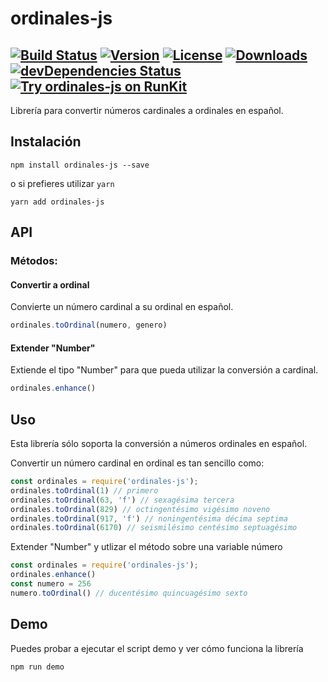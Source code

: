 # ordinales-js
[![Build Status](https://travis-ci.org/AndresSaa/ordinales-js.svg?branch=master)](https://travis-ci.org/AndresSaa/ordinales-js)
[![Version](https://img.shields.io/npm/v/ordinales-js.svg)](https://www.npmjs.com/package/ordinales-js)
[![License](https://img.shields.io/npm/l/ordinales-js.svg)](https://www.npmjs.com/package/ordinales-js)
[![Downloads](https://img.shields.io/npm/dm/ordinales-js.svg)](https://npmcharts.com/compare/ordinales-js?minimal=true)
[![devDependencies Status](https://david-dm.org/AndresSaa/ordinales-js/dev-status.svg)](https://david-dm.org/AndresSaa/ordinales-js?type=dev)
[![Try ordinales-js on RunKit](https://badge.runkitcdn.com/ordinales-js.svg)](https://npm.runkit.com/ordinales-js)
---
Librería para convertir números cardinales a ordinales en español.

## Instalación
```
npm install ordinales-js --save
```
o si prefieres utilizar `yarn`
```
yarn add ordinales-js
```

## API
### Métodos:
#### Convertir a ordinal
Convierte un número cardinal a su ordinal en español.
```javascript
ordinales.toOrdinal(numero, genero)
```
#### Extender "Number"
Extiende el tipo "Number" para que pueda utilizar la conversión a cardinal.
```javascript
ordinales.enhance()
```

## Uso
Esta librería sólo soporta la conversión a números ordinales en español.

Convertir un número cardinal en ordinal es tan sencillo como:
```javascript
const ordinales = require('ordinales-js');
ordinales.toOrdinal(1) // primero
ordinales.toOrdinal(63, 'f') // sexagésima tercera
ordinales.toOrdinal(829) // octingentésimo vigésimo noveno
ordinales.toOrdinal(917, 'f') // noningentésima décima septima
ordinales.toOrdinal(6170) // seismilésimo centésimo septuagésimo
```

Extender "Number" y utlizar el método sobre una variable número
```javascript
const ordinales = require('ordinales-js');
ordinales.enhance()
const numero = 256
numero.toOrdinal() // ducentésimo quincuagésimo sexto
```

## Demo
Puedes probar a ejecutar el script demo y ver cómo funciona la librería
```
npm run demo
```
